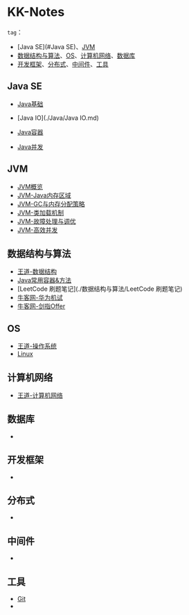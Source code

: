 # KK-Notes

`tag`：

- [Java SE](#Java SE)、[JVM](#JVM)
- [数据结构与算法](#数据结构与算法)、[OS](#OS)、[计算机网络](#计算机网络)、[数据库](#数据库)
- [开发框架](#开发框架)、[分布式](#分布式)、[中间件](#中间件)、[工具](#工具)



## Java SE

- [Java基础](./Java/Java基础.md)

- [Java IO](./Java/Java IO.md)
- [Java容器](./Java/Java容器.md)
- [Java并发](./Java/Java并发.md)

## JVM

- [JVM概览](./Java/JVM.md)
- [JVM-Java内存区域](./Java/JVM-Java内存区域)
- [JVM-GC与内存分配策略](./Java/JVM-GC与内存分配策略.md)
- [JVM-类加载机制](./Java/JVM-类加载机制.md)
- [JVM-故障处理与调优](./Java/JVM-故障处理与调优.md)
- [JVM-高效并发](./Java/JVM-高效并发.md)



## 数据结构与算法

- [王道-数据结构](./数据结构与算法/王道-数据结构.md)
- [Java常用容器&方法](./数据结构与算法/Java常用容器&方法)
- [LeetCode 刷题笔记](./数据结构与算法/LeetCode 刷题笔记)
- [牛客网-华为机试](./数据结构与算法/牛客网-华为机试)
- [牛客网-剑指Offer](./数据结构与算法/牛客网-剑指Offer)



## OS

- [王道-操作系统](./OS/王道-操作系统)
- [Linux](./OS/Linux.md)



## 计算机网络

- [王道-计算机网络](./计算机网络/王道-计算机网络.md)





## 数据库

- 



## 开发框架

- 



## 分布式

- 



## 中间件

- 



## 工具

- [Git](./Git/Git.md)
- 

